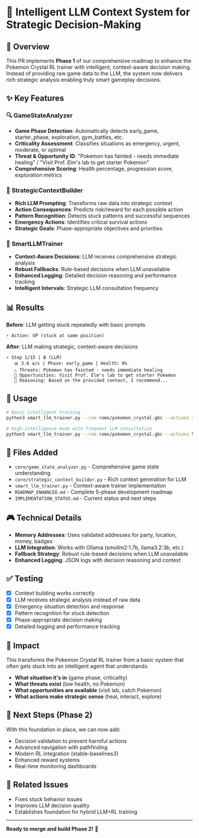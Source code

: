 # 🧠 Intelligent LLM Context System for Strategic Decision-Making

## 🎯 Overview
This PR implements **Phase 1** of our comprehensive roadmap to enhance the Pokemon Crystal RL trainer with intelligent, context-aware decision making. Instead of providing raw game data to the LLM, the system now delivers rich strategic analysis enabling truly smart gameplay decisions.

## ✨ Key Features

### 🔍 **GameStateAnalyzer**
- **Game Phase Detection**: Automatically detects early_game, starter_phase, exploration, gym_battles, etc.
- **Criticality Assessment**: Classifies situations as emergency, urgent, moderate, or optimal
- **Threat & Opportunity ID**: "Pokemon has fainted - needs immediate healing" / "Visit Prof. Elm's lab to get starter Pokemon"
- **Comprehensive Scoring**: Health percentage, progression score, exploration metrics

### 🎯 **StrategicContextBuilder** 
- **Rich LLM Prompting**: Transforms raw data into strategic context
- **Action Consequences**: Predicts risk/reward for each possible action
- **Pattern Recognition**: Detects stuck patterns and successful sequences
- **Emergency Actions**: Identifies critical survival actions
- **Strategic Goals**: Phase-appropriate objectives and priorities

### 🤖 **SmartLLMTrainer**
- **Context-Aware Decisions**: LLM receives comprehensive strategic analysis
- **Robust Fallbacks**: Rule-based decisions when LLM unavailable
- **Enhanced Logging**: Detailed decision reasoning and performance tracking
- **Intelligent Intervals**: Strategic LLM consultation frequency

## 📊 **Results**

**Before**: LLM getting stuck repeatedly with basic prompts
```
⚡ Action: UP (stuck at same position)
```

**After**: LLM making strategic, context-aware decisions
```
⚡ Step 1/15 | B (LLM)
   📊 3.6 a/s | Phase: early_game | Health: 0%
   ⚠️ Threats: Pokemon has fainted - needs immediate healing
   🎯 Opportunities: Visit Prof. Elm's lab to get starter Pokemon
   🧠 Reasoning: Based on the provided context, I recommend...
```

## 🚀 **Usage**

```bash
# Basic intelligent training
python3 smart_llm_trainer.py --rom roms/pokemon_crystal.gbc --actions 100

# High-intelligence mode with frequent LLM consultation  
python3 smart_llm_trainer.py --rom roms/pokemon_crystal.gbc --actions 500 --llm-model llama3.2:3b --llm-interval 3
```

## 📁 **Files Added**
- `core/game_state_analyzer.py` - Comprehensive game state understanding
- `core/strategic_context_builder.py` - Rich context generation for LLM
- `smart_llm_trainer.py` - Context-aware trainer implementation
- `ROADMAP_ENHANCED.md` - Complete 5-phase development roadmap
- `IMPLEMENTATION_STATUS.md` - Current status and next steps

## 🎮 **Technical Details**
- **Memory Addresses**: Uses validated addresses for party, location, money, badges
- **LLM Integration**: Works with Ollama (smollm2:1.7b, llama3.2:3b, etc.)
- **Fallback Strategy**: Robust rule-based decisions when LLM unavailable
- **Enhanced Logging**: JSON logs with decision reasoning and context

## ✅ **Testing**
- [x] Context building works correctly
- [x] LLM receives strategic analysis instead of raw data
- [x] Emergency situation detection and response
- [x] Pattern recognition for stuck detection
- [x] Phase-appropriate decision making
- [x] Detailed logging and performance tracking

## 🎯 **Impact**
This transforms the Pokemon Crystal RL trainer from a basic system that often gets stuck into an intelligent agent that understands:
- **What situation it's in** (game phase, criticality)
- **What threats exist** (low health, no Pokemon)  
- **What opportunities are available** (visit lab, catch Pokemon)
- **What actions make strategic sense** (heal, interact, explore)

## 🚀 **Next Steps (Phase 2)**
With this foundation in place, we can now add:
- Decision validation to prevent harmful actions
- Advanced navigation with pathfinding
- Modern RL integration (stable-baselines3)
- Enhanced reward systems
- Real-time monitoring dashboards

## 🔗 **Related Issues**
- Fixes stuck behavior issues
- Improves LLM decision quality
- Establishes foundation for hybrid LLM+RL training

---

**Ready to merge and build Phase 2!** 🌟

